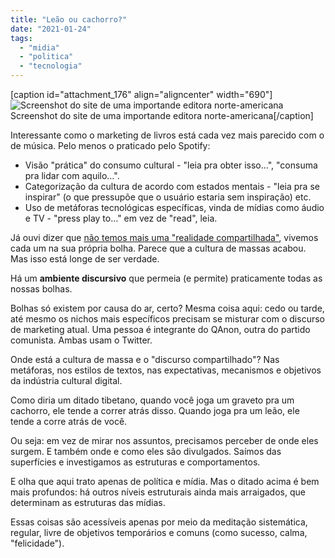```yaml
---
title: "Leão ou cachorro?"
date: "2021-01-24"
tags: 
  - "midia"
  - "politica"
  - "tecnologia"
---
```


\[caption id="attachment\_176" align="aligncenter" width="690"\]![Screenshot do site de uma importande editora norte-americana](https://i2.wp.com/eduf.me/wp-content/uploads/2021/01/Screen-Shot-2021-01-24-at-10.56.18.jpg?fit=690%2C589&ssl=1) Screenshot do site de uma importande editora norte-americana\[/caption\]

Interessante como o marketing de livros está cada vez mais parecido com o de música. Pelo menos o praticado pelo Spotify:

- Visão "prática" do consumo cultural - "leia pra obter isso…", "consuma pra lidar com aquilo…".
- Categorização da cultura de acordo com estados mentais - "leia pra se inspirar" (o que pressupõe que o usuário estaria sem inspiração) etc.
- Uso de metáforas tecnológicas específicas, vinda de mídias como áudio e TV - "press play to…" em vez de "read", leia.

Já ouvi dizer que [não temos mais uma "realidade compartilhada"](https://resumido.cc/podcasts/estamos-ilhados/), vivemos cada um na sua própria bolha. Parece que a cultura de massas acabou. Mas isso está longe de ser verdade.

Há um **ambiente discursivo** que permeia (e permite) praticamente todas as nossas bolhas.

Bolhas só existem por causa do ar, certo? Mesma coisa aqui: cedo ou tarde, até mesmo os nichos mais específicos precisam se misturar com o discurso de marketing atual. Uma pessoa é integrante do QAnon, outra do partido comunista. Ambas usam o Twitter.

Onde está a cultura de massa e o "discurso compartilhado"? Nas metáforas, nos estilos de textos, nas expectativas, mecanismos e objetivos da indústria cultural digital.

Como diria um ditado tibetano, quando você joga um graveto pra um cachorro, ele tende a correr atrás disso. Quando joga pra um leão, ele tende a corre atrás de você.

Ou seja: em vez de mirar nos assuntos, precisamos perceber de onde eles surgem. E também onde e como eles são divulgados. Saímos das superfícies e investigamos as estruturas e comportamentos.

E olha que aqui trato apenas de política e mídia. Mas o ditado acima é bem mais profundos: há outros níveis estruturais ainda mais arraigados, que determinam as estruturas das mídias.

Essas coisas são acessíveis apenas por meio da meditação sistemática, regular, livre de objetivos temporários e comuns (como sucesso, calma, "felicidade").
